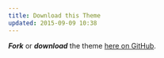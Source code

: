 ```yaml
---
title: Download this Theme
updated: 2015-09-09 10:38
---
```


**_Fork_** or **_download_** the theme [here on GitHub](https://github.com/davi-xiao/xiaobo.github.io).
